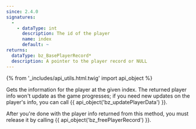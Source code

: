 ```yaml
---
since: 2.4.0
signatures:
  -
    - dataType: int
      description: The id of the player
      name: index
      default: ~
returns:
  dataType: bz_BasePlayerRecord*
  description: A pointer to the player record or NULL
---
```


{% from '_includes/api_utils.html.twig' import api_object %}

Gets the information for the player at the given index. The returned player info won't update as the game progresses; if you need new updates on the player's info, you can call {{ api_object('bz_updatePlayerData') }}.

After you're done with the player info returned from this method, you must release it by calling {{ api_object('bz_freePlayerRecord') }}.
